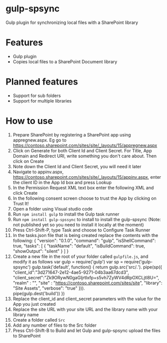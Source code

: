 # gulp-spsync
Gulp plugin for synchronizing local files with a SharePoint library

# Features
 
* Gulp plugin
* Copies local files to a SharePoint Document library

# Planned features
* Support for sub folders
* Support for multiple libraries
 
# How to use

1. Prepare SharePoint by registering a SharePoint app using appregnew.aspx. Eg go to https://contoso.sharepoint.com/sites/site/_layouts/15/appregnew.aspx
2. Click on Generate for both Client Id and Client Secret. For Title, App Domain and Redirect URI, write something you don't care about. Then click on Create
3. Note down the Client Id and Client Secret, you will need it later
4. Navigate to appinv.aspx, https://contoso.sharepoint.com/sites/site/_layouts/15/appinv.aspx, enter the client ID in the App Id box and press Lookup
5. In the Permission Request XML text box enter the following XML and click Create  
		<AppPermissionRequests AllowAppOnlyPolicy="true">
  		<AppPermissionRequest
    		Scope="http://sharepoint/content/sitecollection/web"
    		Right="Manage"/>
		</AppPermissionRequests>
6. In the following consent screen choose to trust the App by clicking on Trust It!
7. Open a folder using Visual studio code
8. Run `npm install gulp` to install the Gulp task runner
9. Run `npm install gulp-spssync` to install to install the gulp-spsync  (Note: not published yet so you need to install it locally at the moment)
10. Press Ctrl-Shift-P, type Task and choose to Configure Task Runner
11. In the tasks.json file that is being created replace the contents with the following:
		{
    		"version": "0.1.0",
    		"command": "gulp",
    		"isShellCommand": true,
    		"tasks": [
	    		{
    				"taskName": "default",
    				"isBuildCommand": true,
    				"showOutput": "silent"
    			}
    		]
    	}	
12. Create a new file in the root of your folder called `gulpfile.js`, and modify it as follows
		var gulp = require('gulp')
		var sp = require('gulp-spsync')
		gulp.task('default', function() {
			return gulp.src('src/*.*').
			pipe(sp({
				"client_id":"3d271647-2e12-4ae5-9271-04b3aa67dcd3",
				"client_secret":"Zk9ORywN0gaGljrtlxfp+s5vh7ZyWV4dRpOXCLjtl8U=",
				"realm" : "",
				"site" : "https://contoso.sharepoint.com/sites/site",
				"library": "Site Assets",
				"verbose": "true"
			})).		
			pipe(gulp.dest('build'))
		})
13. Replace the client_id and client_secret parameters with the value for the App you just created
14. Replace the site URL with your site URL and the library name with your library name
15. Create a folder called `Src`
16. Add any number of files to the Src folder
17. Press Ctrl-Shift-B to Build and let Gulp and gulp-spsync upload the files to SharePoint 
